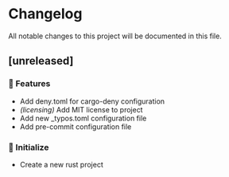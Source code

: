 # Changelog

All notable changes to this project will be documented in this file.

## [unreleased]

### 🚀 Features

- Add deny.toml for cargo-deny configuration
- *(licensing)* Add MIT license to project
- Add new _typos.toml configuration file
- Add pre-commit configuration file

### 🚀 Initialize

- Create a new rust project

<!-- generated by git-cliff -->

